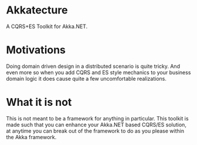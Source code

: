 # Akkatecture
A CQRS+ES Toolkit for Akka.NET.

# Motivations
Doing domain driven design in a distributed scenario is quite tricky. And even more so when you add CQRS and ES style mechanics to your business domain logic it does cause quite a few uncomfortable realizations.

# What it is not
This is not meant to be a framework for anything in particular. This toolkit is made such that you can enhance your Akka.NET based CQRS/ES solution, at anytime you can break out of the framework to do as you please within the Akka framework.
